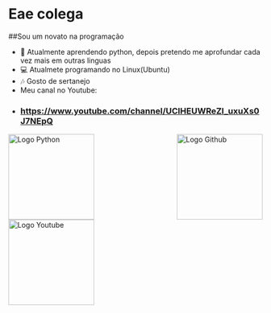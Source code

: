 # Eae colega

##Sou um novato na programação

- 🔭 Atualmente aprendendo python, depois pretendo me aprofundar cada vez mais em outras linguas
- 💻 Atualmete programando no Linux(Ubuntu)
- 🎶 Gosto de sertanejo
- Meu canal no Youtube:
- ### https://www.youtube.com/channel/UClHEUWReZI_uxuXs0J7NEpQ

<img align="right" alt="Logo Github" height="170px" src="https://logosmarcas.net/wp-content/uploads/2020/12/GitHub-Logo.png">
<img align="left" alt="Logo Python" height="170px" src="https://cdn.discordapp.com/attachments/806642907263139850/823365395330105344/269-2691398_python-logo-clipart-transparent-background-png-download-removebg-preview.png">
<img align="center" alt="Logo Youtube" height="170px" src="https://cdn.discordapp.com/attachments/806642907263139850/823367179856642058/Youtube_logo-removebg-preview_3.png">
